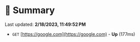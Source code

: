 # 📖 Summary
Last updated: **2/18/2023, 11:49:52 PM**

- `GET` [https://google.com](https://google.com) - **Up** (177ms)
